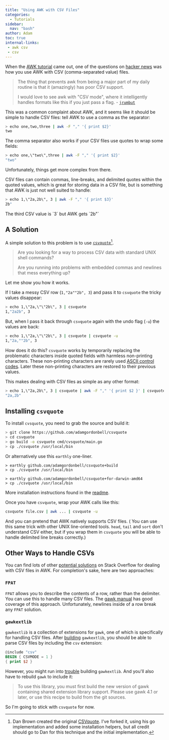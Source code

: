 ```yaml
---
title: "Using AWK with CSV Files"
categories:
  - Tutorials
sidebar:
  nav: "bash"
author: Adam
toc: true
internal-links:
 - awk csv
 - csv 
---
```

When the [AWK tutorial](/blog/awk-examples) came out, one of the questions on [hacker news](https://news.ycombinator.com/item?id=28707463) was how you use AWK with CSV (comma-separated value) files.

> The thing that prevents awk from being a major part of my daily routine is that it (amazingly) has poor CSV support.
>
> I would love to see awk with "CSV mode", where it intelligently handles formats like this if you just pass a flag. - [`jrumbut`](https://news.ycombinator.com/item?id=28709248)

This was a common complaint about AWK, and it seems like it should be simple to handle CSV files: tell AWK to use a comma as the separator:

~~~{.bash caption=">_"}
> echo one,two,three | awk -F "," '{ print $2}'
two
~~~

The comma separator also works if your CSV files use quotes to wrap some fields:

~~~{.bash caption=">_"}
> echo one,\"two\",three | awk -F "," '{ print $2}'
"two"
~~~

Unfortunately, things get more complex from there.

CSV files can contain commas, line-breaks, and delimited quotes within the quoted values, which is great for storing data in a CSV file, but is something that AWK is just not well suited to handle:

~~~{.bash caption=">_"}
> echo 1,\"2a,2b\", 3 | awk -F "," '{ print $3}'
2b"
~~~

<figcaption>The third CSV value is `3` but AWK gets `2b"`</figcaption>

## A Solution

A simple solution to this problem is to use [`csvquote`](https://github.com/adamgordonbell/csvquote)[^1].

>Are you looking for a way to process CSV data with standard UNIX shell commands?
>
> Are you running into problems with embedded commas and newlines that mess everything up?

Let me show you how it works.

If I take a messy CSV row (`1,"2a""2b", 3`) and pass it to `csvquote` the tricky values disappear:

~~~{.bash caption=">_"}
> echo 1,\"2a,\"\"2b\", 3 | csvquote
1,"2a2b", 3
~~~

But, when I pass it back through `csvquote` again with the undo flag (`-u`) the values are back:

~~~{.bash caption=">_"}
> echo 1,\"2a,\"\"2b\", 3 | csvquote | csvquote -u
1,"2a,""2b", 3
~~~

How does it do this? `csvquote` works by temporarily replacing the problematic characters inside quoted fields with harmless non-printing characters. These non-printing characters are rarely used [ASCII control codes](https://en.wikipedia.org/wiki/C0_and_C1_control_codes). Later these non-printing characters are restored to their previous values.

This makes dealing with CSV files as simple as any other format:

~~~{.bash caption=">_"}
> echo 1,\"2a,2b\", 3 | csvquote | awk -F "," '{ print $2 }' | csvquote -u 
"2a,2b" 
~~~

## Installing `csvquote`

To install `cvsquote`, you need to grab the source and build it:

~~~{.bash caption=">_"}
> git clone https://github.com/adamgordonbell/csvquote
> cd csvquote
> go build -o csvquote cmd/cvsquote/main.go
> cp ./csvquote /usr/local/bin
~~~

Or alternatively use this `earthly` one-liner.

~~~{.output caption="Linux Install"}
> earthly github.com/adamgordonbell/csvquote+build
> cp ./csvquote /usr/local/bin
~~~

~~~{.output caption="MacOS Install"}
> earthly github.com/adamgordonbell/csvquote+for-darwin-amd64
> cp ./csvquote /usr/local/bin
~~~

More installation instructions found in the [readme](https://github.com/adamgordonbell/csvquote).

Once you have `csvquote`, wrap your AWK calls like this:

~~~ {.bash caption=">_"}
csvquote file.csv | awk ... | csvquote -u
~~~

And you can pretend that AWK natively supports CSV files. ( You can use this same trick with other UNIX line-oriented tools. `head`, `tail` and `sort` don't understand CSV either, but if you wrap them in `csvquote` you will be able to handle delimited line breaks correctly.)

## Other Ways to Handle CSVs

You can find lots of other [potential solutions](https://stackoverflow.com/questions/314384/parsing-a-csv-file-using-gawk) on Stack Overflow for dealing with CSV files in AWK. For completion's sake, here are two approaches:

### `FPAT`

`FPAT` allows you to describe the contents of a row, rather than the delimiter. You can use this to handle many CSV files. The [gawk manual](https://www.gnu.org/software/gawk/manual/html_node/Splitting-By-Content.html) has good coverage of this approach. Unfortunately, newlines inside of a row break any `FPAT` solution.

### `gawkextlib`

`gawkextlib` is a collection of extensions for `gawk`, one of which is specifically for handling CSV files. After [building](http://gawkextlib.sourceforge.net/csv/gawk-csv.html) `gawkextlib`, you should be able to parse CSV files by including the `csv` extension:

``` awk
@include "csv"
BEGIN { CSVMODE = 1 }
{ print $2 }
```

However, you might run into [trouble](https://unix.stackexchange.com/questions/102976/gawk-with-gawkextlib) building `gawkextlib`. And you'll also have to rebuild `gawk` to include it:

> To use this library, you must first build the new version of gawk containing shared extension library support. Please use gawk 4.1 or later, or use this recipe to build from the git sources.

So I'm going to stick with `csvquote` for now.

[^1]: Dan Brown created the original [CSVquote](https://github.com/dbro/csvquote). I've forked it, using his go implementation and added some installation helpers, but all credit should go to Dan for this technique and the initial implementation.
